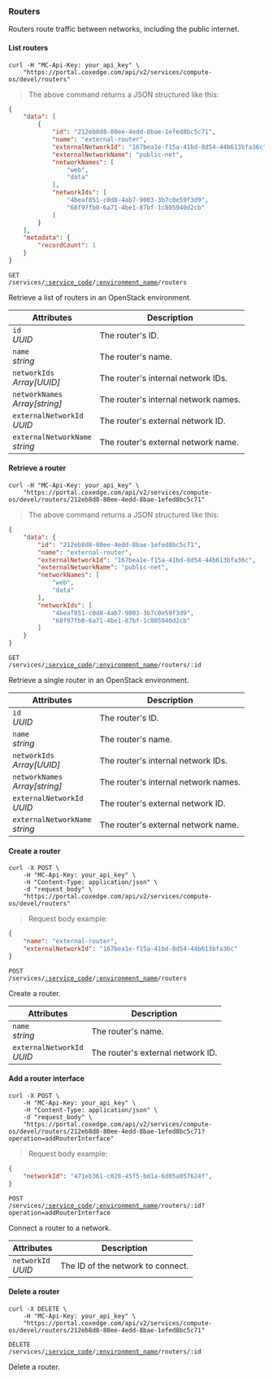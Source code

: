 ### Routers

Routers route traffic between networks, including the public internet.

#### List routers

```shell
curl -H "MC-Api-Key: your_api_key" \
    "https://portal.coxedge.com/api/v2/services/compute-os/devel/routers"
```
> The above command returns a JSON structured like this:

```json
{
    "data": [
        {
            "id": "212eb8d8-80ee-4edd-8bae-1efed8bc5c71",
            "name": "external-router",
            "externalNetworkId": "167bea1e-f15a-41bd-8d54-44b613bfa36c",
            "externalNetworkName": "public-net",
            "networkNames": [
                "web",
                "data"
            ],
            "networkIds": [
                "4beaf851-c0d8-4ab7-9003-3b7c0e59f3d9",
                "68f97fb0-6a71-4be1-87bf-1c805940d2cb"
            ]
        }
    ],
    "metadata": {
        "recordCount": 1
    }
}
```

<code>GET /services/<a href="#administration-service-connections">:service_code</a>/<a href="#administration-environments">:environment_name</a>/routers</code>

Retrieve a list of routers in an OpenStack environment.

| Attributes                            | Description                         |
| ------------------------------------- | ----------------------------------- |
| `id`<br/>*UUID*                         | The router's ID.                     |
| `name`<br/>*string*                     | The router's name.                   |
| `networkIds`<br/>*Array[UUID]*          | The router's internal network IDs.   |
| `networkNames`<br/>*Array[string]*      | The router's internal network names. |
| `externalNetworkId`<br/>*UUID*          | The router's external network ID.    |
| `externalNetworkName`<br/>*string*      | The router's external network name.  |

#### Retrieve a router

```shell
curl -H "MC-Api-Key: your_api_key" \
    "https://portal.coxedge.com/api/v2/services/compute-os/devel/routers/212eb8d8-80ee-4edd-8bae-1efed8bc5c71"
```
> The above command returns a JSON structured like this:

```json
{
    "data": {
        "id": "212eb8d8-80ee-4edd-8bae-1efed8bc5c71",
        "name": "external-router",
        "externalNetworkId": "167bea1e-f15a-41bd-8d54-44b613bfa36c",
        "externalNetworkName": "public-net",
        "networkNames": [
            "web",
            "data"
        ],
        "networkIds": [
            "4beaf851-c0d8-4ab7-9003-3b7c0e59f3d9",
            "68f97fb0-6a71-4be1-87bf-1c805940d2cb"
        ]
    }
}
```

<code>GET /services/<a href="#administration-service-connections">:service_code</a>/<a href="#administration-environments">:environment_name</a>/routers/:id</code>

Retrieve a single router in an OpenStack environment.

| Attributes                            | Description                         |
| ------------------------------------- | ----------------------------------- |
| `id`<br/>*UUID*                         | The router's ID.                     |
| `name`<br/>*string*                     | The router's name.                   |
| `networkIds`<br/>*Array[UUID]*          | The router's internal network IDs.   |
| `networkNames`<br/>*Array[string]*      | The router's internal network names. |
| `externalNetworkId`<br/>*UUID*          | The router's external network ID.    |
| `externalNetworkName`<br/>*string*      | The router's external network name.  |

#### Create a router

```shell
curl -X POST \
    -H "MC-Api-Key: your_api_key" \
    -H "Content-Type: application/json" \
    -d "request_body" \
    "https://portal.coxedge.com/api/v2/services/compute-os/devel/routers"
```
> Request body example:

```json
{
    "name": "external-router",
    "externalNetworkId": "167bea1e-f15a-41bd-8d54-44b613bfa36c"
}
```

<code>POST /services/<a href="#administration-service-connections">:service_code</a>/<a href="#administration-environments">:environment_name</a>/routers</code>

Create a router.

| Attributes                            | Description                         |
| ------------------------------------- | ----------------------------------- |
| `name`<br/>*string*                     | The router's name.                   |
| `externalNetworkId`<br/>*UUID*          | The router's external network ID.   |

#### Add a router interface

```shell
curl -X POST \
    -H "MC-Api-Key: your_api_key" \
    -H "Content-Type: application/json" \
    -d "request_body" \
    "https://portal.coxedge.com/api/v2/services/compute-os/devel/routers/212eb8d8-80ee-4edd-8bae-1efed8bc5c71?operation=addRouterInterface"
```
> Request body example:

```json
{
    "networkId": "471eb361-c028-45f5-bd1a-6d05a057624f",
}
```

<code>POST /services/<a href="#administration-service-connections">:service_code</a>/<a href="#administration-environments">:environment_name</a>/routers/:id?operation=addRouterInterface</code>

Connect a router to a network.

| Attributes                            | Description                         |
| ------------------------------------- | ----------------------------------- |
| `networkId`<br/>*UUID*                | The ID of the network to connect.    |


#### Delete a router

```shell
curl -X DELETE \
    -H "MC-Api-Key: your_api_key" \
    "https://portal.coxedge.com/api/v2/services/compute-os/devel/routers/212eb8d8-80ee-4edd-8bae-1efed8bc5c71"
```

<code>DELETE /services/<a href="#administration-service-connections">:service_code</a>/<a href="#administration-environments">:environment_name</a>/routers/:id</code>

Delete a router.
